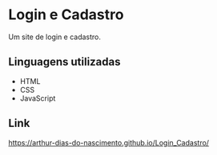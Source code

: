 # Login e Cadastro
Um site de login e cadastro.

## Linguagens utilizadas

<ul>
 <li>HTML</li>
 <li>CSS</li>
 <li>JavaScript</li>
</ul>

## Link
https://arthur-dias-do-nascimento.github.io/Login_Cadastro/
